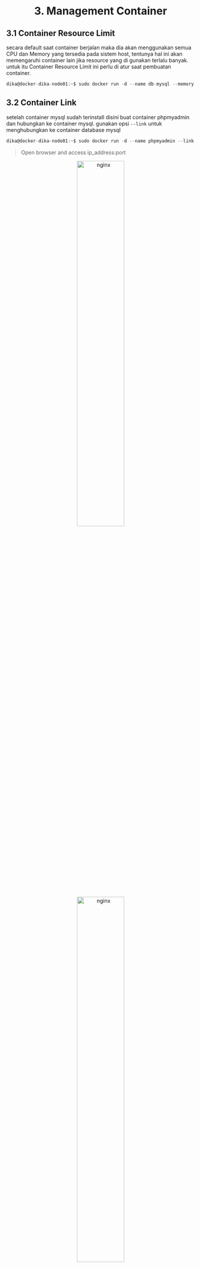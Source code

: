 <!-- Heading -->
<h1 align="center">3. Management Container</h1>

## 3.1 Container Resource Limit
secara default saat container berjalan maka dia akan menggunakan semua CPU dan Memory yang tersedia pada sistem host, tentunya hal ini akan memengaruhi container lain jika resource yang di gunakan terlalu banyak. untuk itu Container Resource Limit ini perlu di atur saat pembuatan container.
 ```js
dika@docker-dika-node01:~$ sudo docker run -d --name db-mysql --memory 100m --cpus 0.5 -e MYSQL_ROOT_PASSWORD=kits123 -e MYSQL_DATABASE="Komunitas IT" -p 3306:3306 mysql:latest
```

## 3.2 Container Link 
setelah container mysql sudah terinstall disini buat container phpmyadmin dan hubungkan ke container mysql. gunakan opsi `--link` untuk menghubungkan ke container database mysql
 ```js
dika@docker-dika-node01:~$ sudo docker run -d --name phpmyadmin --link db-mysql:db -p 8000:80 phpmyadmin:latest
```

>Open browser and access ip_address:port
<p align="center">
  <img src="images/images-1.png" witdh="50%" height="50%" alt="nginx"/>
</p>
<p align="center">
  <img src="images/images-2.png" witdh="50%" height="50%" alt="nginx"/>
</p>

## 3.3 Docker Volume
docker volume seperti sebuah storage yang digunakan docker untuk menyimpan data, by default volume auto generate saat membuat ataupun menjalankan container

> 3.3.1 Mount Volume with busybox

buat directory baru dan isi dengan sebuah data sederhana
```js
dika@docker-dika-node01:~$ for i in {1..3};do mkdir data-kits/komunitas-it-$i;done && for i in {1..3};do echo "Komunitas IT #$i" > data-kits/komunitas-it-$i/data.txt;done
dika@docker-dika-node01:~$ tree
.
├── data-kits
│   ├── komunitas-it-1
│   │   └── data.txt
│   ├── komunitas-it-2
│   │   └── data.txt
│   └── komunitas-it-3
│       └── data.txt
└── snap
    └── docker
        ├── 2932
        ├── common
        └── current -> 2932

10 directories, 3 files
dika@docker-dika-node01:~$
```

create volume forkits
 ```js
dika@docker-dika-node01:~$ sudo docker volume create forkits
[sudo] password for dika: 
forkits
dika@docker-dika-node01:~$ sudo docker volume ls
DRIVER    VOLUME NAME
local     79cc97991f06eaa6d2450367be7bf3637fa18d41426d7c1316e164465c11c067
local     forkits
```

lakukan pull image `busybox` (perangkat lunak yang menggabungkan berbagai perintah dan utilitas dasar Unix/Linux ke dalam satu file eksekusi tunggal yang ringan)
```js
dika@docker-dika-node01:~$ sudo docker pull busybox:latest
latest: Pulling from library/busybox
2fce1e0cdfc5: Pull complete
Digest: sha256:c230832bd3b0be59a6c47ed64294f9ce71e91b327957920b6929a0caa8353140
Status: Downloaded newer image for busybox:latest
docker.io/library/busybox:latest
dika@docker-dika-node01:~$ sudo docker images
REPOSITORY   TAG       IMAGE ID       CREATED         SIZE
phpmyadmin   latest    2c40d71042e9   2 weeks ago     562MB
nginx        latest    39286ab8a5e1   5 weeks ago     188MB
mysql        latest    680b8c60dce6   8 weeks ago     586MB
busybox      latest    6fd955f66c23   16 months ago   4.26MB
```
deploy volume yang telah terbuat kedalam container busybox
```js
dika@docker-dika-node01:~$ sudo docker create -v /forkits --name KITS busybox
623771f81f7ab1d349504de044d66a65e9be7b351bc8b1c49ea3209499627f0a
dika@docker-dika-node01:~$ sudo docker ps -a
CONTAINER ID   IMAGE     COMMAND   CREATED         STATUS    PORTS     NAMES
623771f81f7a   busybox   "sh"      9 seconds ago   Created             KITS
```
copy data yang dibuat diawal kedalam volume busybox
```js
dika@docker-dika-node01:~$ cd data-kits/
dika@docker-dika-node01:~/data-kits$ sudo docker cp . KITS:/forkits
Successfully copied 6.14kB to KITS:/forkits
```
test volume dengan membuat 1 container ubuntu dan lakukan mount ke volume busybox. jika sudah masuk kedalam container jalankan periuntah `df -h` dan `lsblk -l` untuk melihat mounted volume
```js
dika@docker-dika-node01:~$ sudo docker run -it --volumes-from KITS ubuntu /bin/bash
root@f0412ed18b88:/# df -h
Filesystem      Size  Used Avail Use% Mounted on
overlay          20G  6.0G   13G  33% /
tmpfs            64M     0   64M   0% /dev
shm              64M     0   64M   0% /dev/shm
/dev/sda2        20G  6.0G   13G  33% /forkits
tmpfs           457M     0  457M   0% /proc/asound
tmpfs           457M     0  457M   0% /proc/acpi
tmpfs           457M     0  457M   0% /proc/scsi
tmpfs           457M     0  457M   0% /sys/firmware
root@f0412ed18b88:/# lsblk -l
NAME  MAJ:MIN RM  SIZE RO TYPE MOUNTPOINTS
loop0   7:0    0 74.3M  1 loop
loop1   7:1    0  132M  1 loop
loop2   7:2    0 38.8M  1 loop
sda     8:0    0   20G  0 disk
sda1    8:1    0    1M  0 part
sda2    8:2    0   20G  0 part /etc/hosts
                               /etc/hostname
                               /etc/resolv.conf
                               /forkits
sr0    11:0    1  2.6G  0 rom
```
terakhir test `ls -R` dan `cat` semua isi file data yang dimasukkan kedalam volume 
```js
root@f0412ed18b88:/# ls -R forkits/
forkits/:
komunitas-it-1  komunitas-it-2  komunitas-it-3

forkits/komunitas-it-1:
data.txt

forkits/komunitas-it-2:
data.txt

forkits/komunitas-it-3:
data.txt

root@f0412ed18b88:/# for x in {1..3}; do cat forkits/komunitas-it-$x/data.txt; done
Komunitas IT #1
Komunitas IT #2
Komunitas IT #3
```
<hr />

> 3.3.2 Mount Volume with NFS 

create directory yang ingin di share, untuk share disini kita gunakan directory data-kits sebelumnya
```js
dika@docker-dika-node01:~$ tree data-kits/
data-kits/
├── komunitas-it-1
│   └── data.txt
├── komunitas-it-2
│   └── data.txt
└── komunitas-it-3
    └── data.txt

4 directories, 3 files
dika@docker-dika-node01:~$
```

run container baru dengan images nfs dan share directory arahin ke `data-kits`
```js
dika@docker-dika-node01:~$ sudo docker run -d --name nfs-server-dika --restart unless-stopped --privileged -e SHARED_DIRECTORY=/data -v ~/data-kits:/data -p 2049:2049 itsthenetwork/nfs-serv
er-alpine
Unable to find image 'itsthenetwork/nfs-server-alpine:latest' locally
latest: Pulling from itsthenetwork/nfs-server-alpine
bdf0201b3a05: Pull complete
8e751f03d47e: Pull complete
68ecfeaf6b18: Pull complete
9b7b81142e96: Pull complete
636af84da018: Pull complete
b266affcdfe5: Pull complete
Digest: sha256:7fa99ae65c23c5af87dd4300e543a86b119ed15ba61422444207efc7abd0ba20
Status: Downloaded newer image for itsthenetwork/nfs-server-alpine:latest
44b3f62844af306385115c7b21732958372f968fbdaa0cc3f011b34efc292ef0
dika@docker-dika-node01:~$ sudo docker ps
CONTAINER ID   IMAGE                             COMMAND              CREATED         STATUS         PORTS                                       NAMES
44b3f62844af   itsthenetwork/nfs-server-alpine   "/usr/bin/nfsd.sh"   6 seconds ago   Up 4 seconds   0.0.0.0:2049->2049/tcp, :::2049->2049/tcp   nfs-server-dika
dika@docker-dika-node01:~$
```
`options docker run container nfs:`
```js
--restart unless-stopped  //mengatur container restart secara otomatis kecuali dihentikan oleh user
--privileged  //hak akses penuh ke container
-e SHARED_DIRECTORY=/data //menentukan environment path directory yang akan di ekspos oleh nsf server
-v ~/data-kits:/data  //mount directory sumber ke directory /data sebagai storage yang dapat diakses melalui NFS
-p 2049:2049 //port default NFS
```

test pada `docker-dika-node02`, install nfs client untuk akses server nfs
```js
dika@docker-dika-node02:~$ sudo apt install nfs-common 
Reading package lists... Done
Building dependency tree... Done
Reading state information... Done
nfs-common is already the newest version (1:2.6.4-3ubuntu5).
0 upgraded, 0 newly installed, 0 to remove and 25 not upgraded.
```

make directory dan lakukan mount ke server nfs
```js
dika@docker-dika-node02:~$ mkdir data
dika@docker-dika-node02:~$ tree
.
└── data

2 directories, 0 files

dika@docker-dika-node02:~$ sudo mount -v -t nfs4 10.10.10.11:/ data/
mount.nfs4: timeout set for Fri Sep 20 02:50:34 2024
mount.nfs4: trying text-based options 'vers=4.2,addr=10.10.10.11,clientaddr=10.10.10.12'   

dika@docker-dika-node02:~$ df -h
Filesystem      Size  Used Avail Use% Mounted on
tmpfs            92M  1.4M   91M   2% /run
/dev/sda2        20G  4.4G   15G  24% /
tmpfs           457M     0  457M   0% /dev/shm
tmpfs           5.0M     0  5.0M   0% /run/lock
tmpfs            92M   12K   92M   1% /run/user/1000
10.10.10.11:/    20G  6.1G   13G  33% /home/dika/data
dika@docker-dika-node02:~$ tree data/
data/
├── komunitas-it-1
│   └── data.txt
├── komunitas-it-2
│   └── data.txt
└── komunitas-it-3
    └── data.txt

4 directories, 3 files
```
sekarang buat directory data kits menjadi 10 list data dari `docker-dika-node02`
```js
dika@docker-dika-node02:~$ for i in {4..10}; do mkdir data/komunitas-it-$i;done && for i in {4
..10}; do echo "Komunitas IT#$i" > data/komunitas-it-$i/data.txt; done
```

cek di `docker-dika-node01`
```js
dika@docker-dika-node01:~$ tree -v
.
├── data-kits
│   ├── komunitas-it-1
│   │   └── data.txt
│   ├── komunitas-it-2
│   │   └── data.txt
│   ├── komunitas-it-3
│   │   └── data.txt
│   ├── komunitas-it-4
│   │   └── data.txt
│   ├── komunitas-it-5
│   │   └── data.txt
│   ├── komunitas-it-6
│   │   └── data.txt
│   ├── komunitas-it-7
│   │   └── data.txt
│   ├── komunitas-it-8
│   │   └── data.txt
│   ├── komunitas-it-9
│   │   └── data.txt
│   └── komunitas-it-10
│       └── data.txt
└── snap
    └── docker
        ├── 2932
        ├── common
        └── current -> 2932

17 directories, 10 files
dika@docker-dika-node01:~$
```

> 3.3.3 Docker Volume Permission

sesuai namanya docker volume permissions mengatur hak akses untuk container ketika volume di mount kedalam container. by default saat mount tanpa mendefinisikan permission maka hak akses container terhadap volume tersebut adalah rw (read write).

1. Read Write

create new volume dan mount kedalam container baru lalu pastikan <b>RW: true</b> saat dilakukan inspect pada container.
```js
dika@docker-dika-node01:~$ sudo docker volume create rw-volume 
[sudo] password for dika: 
rw-volume
dika@docker-dika-node01:~$ sudo docker run -d --name nginx-rw -v rw-volume:/usr/share/nginx/h
tml -p 8080:80 nginx:latest
36de99619beb2df1a68184c380da5e9cbe665572c88cbe688925894e733cab95
dika@docker-dika-node01:~$ sudo docker inspect nginx-rw | grep -i mounts -A10
        "Mounts": [
            {
                "Type": "volume",
                "Name": "rw-volume",
                "Source": "/var/snap/docker/common/var-lib-docker/volumes/rw-volume/_data",  
                "Destination": "/usr/share/nginx/html",
                "Driver": "local",
                "Mode": "z",
                "RW": true,
                "Propagation": ""
            }
```
kemudian ubah isi content pada nginx lalu verify dengan curl 
```js
dika@docker-dika-node01:~$ sudo docker exec -it nginx-rw bash -c 'echo "The Usefull IT" > /usr/share/nginx/html/index.html'
dika@docker-dika-node01:~$ sudo docker inspect nginx-rw | grep -i ipaddress
            "SecondaryIPAddresses": null,
            "IPAddress": "172.17.0.3",
                    "IPAddress": "172.17.0.3",
dika@docker-dika-node01:~$ curl 127.17.0.3:8080
The Usefull IT
```

2. Read-Only

sesuai namanya hak akses read-only yang diterapkan ke dalam sebuah container akan membuat container hanya bisa membaca resource pada sebuah volume. ulangi konfigurasi seperti sebelumnya 
```js
dika@docker-dika-node01:~$ sudo docker volume create ro-volume
ro-volume
dika@docker-dika-node01:~$ sudo docker run -d --name nginx-ro -v ro-volume:/usr/share/nginx/h
tml:ro -p 8081:80 nginx:latest
160c2e57c3a8abfcb6c769a99a788455b6cd74643eabe01e4b2101203f5b4e0c

// terlihat hasil inspect berbeda pada sebelumnya, karena hak akses yang diberikan read-only maka pada status RW akan false
dika@docker-dika-node01:~$ sudo docker inspect nginx-ro | grep -i mounts -A10
        "Mounts": [
            {
                "Type": "volume",
                "Name": "ro-volume",
                "Source": "/var/snap/docker/common/var-lib-docker/volumes/ro-volume/_data",  
                "Destination": "/usr/share/nginx/html",
                "Driver": "local",
                "Mode": "ro",
                "RW": false,
                "Propagation": ""
            }
```

dan saat dilakukan uji coba untuk merubah isi content nginx dari internal container maka akan muncul output `Read-Only`
```js
dika@docker-dika-node01:~$ sudo docker exec -it nginx-ro bash -c 'echo "Komunitas IT 2024" > 
/usr/share/nginx/html/index.html'
bash: line 1: /usr/share/nginx/html/index.html: Read-only file system
```

namun jika ingin merubah isi content pada nginx kita bisa lakukan pada terminal host docker atau external container, karena diawal yang diberi read-only saja hanya pada container. jika sudah verify dengan curl 
```js
dika@docker-dika-node01:~$ echo "Komunitas IT 2024" > index.html && sudo cp index.html /var/snap/docker/common/var-lib-docker/volumes/ro-volume/_data
dika@docker-dika-node01:~$ sudo docker inspect nginx-ro | grep -i ipaddress
            "SecondaryIPAddresses": null,
            "IPAddress": "172.17.0.4",
                    "IPAddress": "172.17.0.4",
dika@docker-dika-node01:~$ curl 172.17.0.4
Komunitas IT 2024
```

> 3.3.4 Volume SSHFS

driver sshfs memungkinkan untuk membuat volume dari directory vm/instance lain dengan memanfaatkan ssh yang membuat directory remote server seolah olah berada pada mesin local.

create new directory dengan file yang akan di jadikan remote server `docker-dika-node02`
```js
dika@docker-dika-node02:~$ mkdir website && echo "Komunitas IT 2024" > website/index.
html 
dika@docker-dika-node02:~$ tree
.
└── website
    └── index.html

2 directories, 1 file
```

pindah ke instance `docker-dika-node01` dan install plugin sshfs
```js
dika@docker-dika-node01:~$ sudo docker plugin install --grant-all-permissions vieux/sshfs
latest: Pulling from vieux/sshfs
Digest: sha256:1d3c3e42c12138da5ef7873b97f7f32cf99fb6edde75fa4f0bcf9ed277855811
52d435ada6a4: Complete
Installed plugin vieux/sshfs
dika@docker-dika-node01:~$ sudo docker plugin ls
ID             NAME                 DESCRIPTION               ENABLED
c6bd1135f23b   vieux/sshfs:latest   sshFS plugin for Docker   true
```

pastiin kedua vm sudah di konfigurasi passswordless, kemudian definisiin directory `.ssh` pada plugin
```js
dika@docker-dika-node01:~$ sudo docker plugin ls
ID             NAME                 DESCRIPTION               ENABLED
c6bd1135f23b   vieux/sshfs:latest   sshFS plugin for Docker   true
dika@docker-dika-node01:~$ sudo docker plugin disable vieux/sshfs
vieux/sshfs
dika@docker-dika-node01:~$ sudo docker plugin set vieux/sshfs sshkey.source=/home/dika/.ssh
dika@docker-dika-node01:~$ sudo docker plugin enable vieux/sshfs:latest
vieux/sshfs:latest
dika@docker-dika-node01:~$ sudo docker plugin ls
ID             NAME                 DESCRIPTION               ENABLED
c6bd1135f23b   vieux/sshfs:latest   sshFS plugin for Docker   true
```

create volume dengan menggunakan plugin `vieux/sshfs`
```js
dika@docker-dika-node01:~$ sudo docker volume create --driver vieux/sshfs -o sshcmd=dika@docke
r-dika-node02:~/website -o allow_other ssh-volume
ssh-volume
dika@docker-dika-node01:~$ sudo docker volume inspect ssh-volume
[
    {
        "CreatedAt": "0001-01-01T00:00:00Z",
        "Driver": "vieux/sshfs:latest",
        "Labels": null,
        "Mountpoint": "/mnt/volumes/418704105d9c697e81afebce6ca20ec8",
        "Name": "ssh-volume",
        "Options": {
            "allow_other": "",
            "sshcmd": "dika@docker-dika-node02:/home/dika/website"
        },
        "Scope": "local"
    }
]
```

build container dan lakukan mount ke `ssh-volume`
```js
dika@docker-dika-node01:~$ sudo docker run -d --name nginx-sshfs -p 8090:80 -v ssh-volume:/usr
/share/nginx/html nginx:latest
\\Unable to find image 'nginx:latest' locally
latest: Pulling from library/nginx
a2318d6c47ec: Pull complete
095d327c79ae: Pull complete
bbfaa25db775: Pull complete
7bb6fb0cfb2b: Pull complete
0723edc10c17: Pull complete
24b3fdc4d1e3: Pull complete
3122471704d5: Pull complete
Digest: sha256:04ba374043ccd2fc5c593885c0eacddebabd5ca375f9323666f28dfd5a9710e3
Status: Downloaded newer image for nginx:latest
aa52c96ae820945512d3700f9672b5a1ad9e37d9d6a45942280e200598862a16
```

verify dengan curl
```js
dika@docker-dika-node01:~$ curl localhost:8090
Komunitas IT 2024
```

test edit file di instance `docker-dika-node02` untuk memastikan ssh-volume melakukan `sync`.
```js
dika@docker-dika-node01:~$ ssh dika@docker-dika-node02 -y 'echo "The Usefull IT" > website/ind
ex.html'
dika@docker-dika-node01:~$ curl localhost:8090
The Usefull IT
```